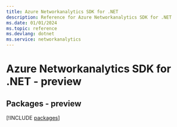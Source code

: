 ```yaml
---
title: Azure Networkanalytics SDK for .NET
description: Reference for Azure Networkanalytics SDK for .NET
ms.date: 01/01/2024
ms.topic: reference
ms.devlang: dotnet
ms.service: networkanalytics
---
```

# Azure Networkanalytics SDK for .NET - preview
## Packages - preview
[!INCLUDE [packages](networkanalytics-index.md)]